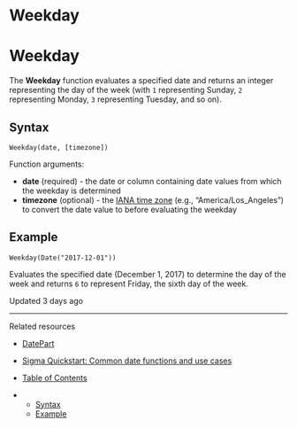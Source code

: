 # Weekday

# Weekday

The **Weekday** function evaluates a specified date and returns an integer representing the day of the week (with `1` representing Sunday, `2` representing Monday, `3` representing Tuesday, and so on).

## Syntax

```
Weekday(date, [timezone])
```

Function arguments:

* **date** (required) - the date or column containing date values from which the weekday is determined
* **timezone** (optional) - the [IANA time zone](https://en.wikipedia.org/wiki/List_of_tz_database_time_zones) (e.g., “America/Los\_Angeles”) to convert the date value to before evaluating the weekday

## Example

```
Weekday(Date("2017-12-01"))
```

Evaluates the specified date (December 1, 2017) to determine the day of the week and returns `6` to represent Friday, the sixth day of the week.

Updated 3 days ago

---

Related resources

* [DatePart](/docs/datepart)
* [Sigma Quickstart: Common date functions and use cases](https://quickstarts.sigmacomputing.com/guide/common_date_functions_and_use_cases)

* [Table of Contents](#)
* + [Syntax](#syntax)
  + [Example](#example)